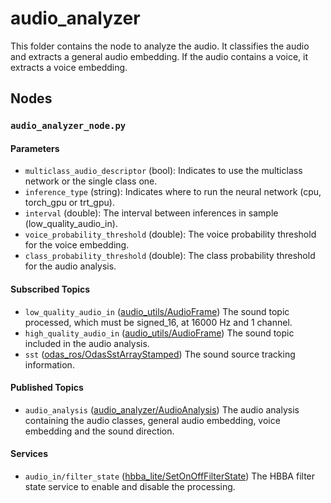 # audio_analyzer
This folder contains the node to analyze the audio. It classifies the audio and extracts a general audio embedding. If the audio contains a voice, it extracts a voice embedding.

## Nodes
### `audio_analyzer_node.py`

#### Parameters
 - `multiclass_audio_descriptor` (bool): Indicates to use the multiclass network or the single class one.
 - `inference_type` (string): Indicates where to run the neural network (cpu, torch_gpu or trt_gpu).
 - `interval` (double): The interval between inferences in sample (low_quality_audio_in).
 - `voice_probability_threshold` (double): The voice probability threshold for the voice embedding.
 - `class_probability_threshold` (double): The class probability threshold for the audio analysis.

#### Subscribed Topics
 - `low_quality_audio_in` ([audio_utils/AudioFrame](https://github.com/introlab/audio_utils/blob/main/msg/AudioFrame.msg)) The sound topic processed, which must be signed_16, at 16000 Hz and 1 channel.
 - `high_quality_audio_in` ([audio_utils/AudioFrame](https://github.com/introlab/audio_utils/blob/main/msg/AudioFrame.msg)) The sound topic included in the audio analysis.
 - `sst` ([odas_ros/OdasSstArrayStamped](https://github.com/introlab/odas_ros/blob/main/msg/OdasSstArrayStamped.msg)) The sound source tracking information.

#### Published Topics
 - `audio_analysis` ([audio_analyzer/AudioAnalysis](msg/AudioAnalysis.msg)) The audio analysis containing the audio classes, general audio embedding, voice embedding and the sound direction.

#### Services
 - `audio_in/filter_state` ([hbba_lite/SetOnOffFilterState](../../hbba_lite/srv/SetOnOffFilterState.srv)) The HBBA filter state service to enable and disable the processing.
